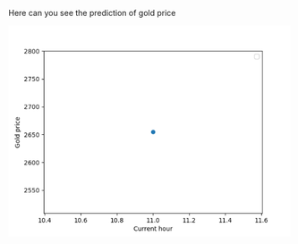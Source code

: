 Here can you see the prediction of gold price

![The plot of the predcition](https://github.com/Alkhalf/gold_price_predictor/blob/main/docs/plot.png)
